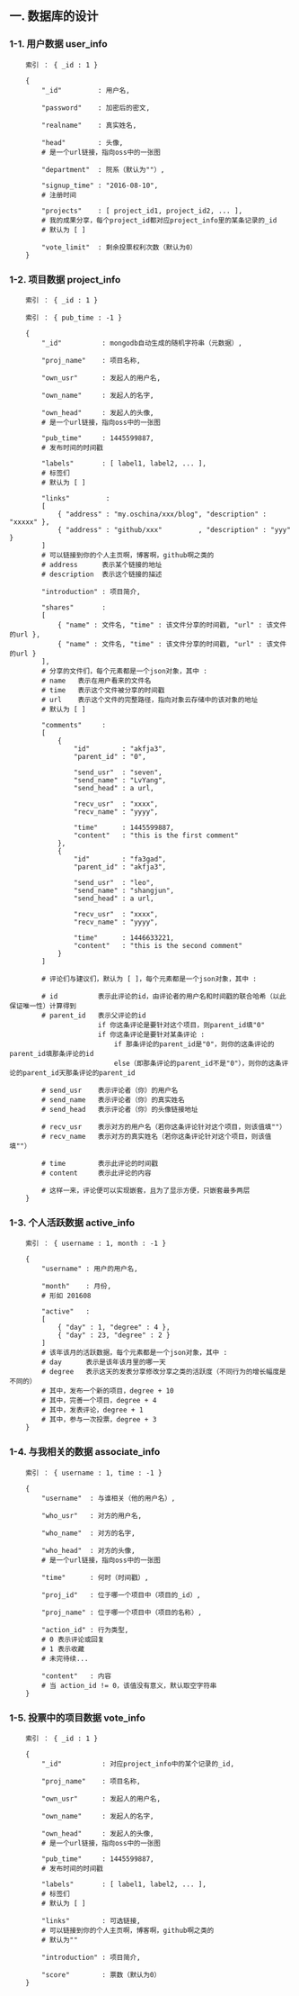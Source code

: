 ## 一. 数据库的设计 ##


### 1-1. 用户数据 user_info ###

        索引 ： { _id : 1 }  

        {  
            "_id"         : 用户名,  
            
            "password"    : 加密后的密文,  
            
            "realname"    : 真实姓名,  
            
            "head"        : 头像,  
            # 是一个url链接，指向oss中的一张图  
            
            "department"  : 院系（默认为""）,  
            
            "signup_time" : "2016-08-10",  
            # 注册时间  
            
            "projects"    : [ project_id1, project_id2, ... ],  
            # 我的成果分享，每个project_id都对应project_info里的某条记录的_id  
            # 默认为 [ ]  
            
            "vote_limit"  : 剩余投票权利次数（默认为0）  
        }  


### 1-2. 项目数据 project_info ###

        索引 ： { _id : 1 }  
        
        索引 ： { pub_time : -1 }  
        
        {  
            "_id"          : mongodb自动生成的随机字符串（元数据）,  
            
            "proj_name"    : 项目名称,  
            
            "own_usr"      : 发起人的用户名,  
            
            "own_name"     : 发起人的名字,  
            
            "own_head"     : 发起人的头像,  
            # 是一个url链接，指向oss中的一张图   
            
            "pub_time"     : 1445599887,  
            # 发布时间的时间戳  
            
            "labels"       : [ label1, label2, ... ],  
            # 标签们  
            # 默认为 [ ]  
            
            "links"         :  
            [  
                { "address" : "my.oschina/xxx/blog", "description" : "xxxxx" },  
                { "address" : "github/xxx"         , "description" : "yyy"   }  
            ]    
            # 可以链接到你的个人主页啊，博客啊，github啊之类的  
            # address      表示某个链接的地址  
            # description  表示这个链接的描述  
            
            "introduction" : 项目简介,  
            
            "shares"       :  
            [  
                { "name" : 文件名, "time" : 该文件分享的时间戳, "url" : 该文件的url },  
                { "name" : 文件名, "time" : 该文件分享的时间戳, "url" : 该文件的url }  
            ],  
            # 分享的文件们，每个元素都是一个json对象，其中 :  
            # name   表示在用户看来的文件名  
            # time   表示这个文件被分享的时间戳  
            # url    表示这个文件的完整路径，指向对象云存储中的该对象的地址  
            # 默认为 [ ]  
            
            "comments"     :  
            [  
                {  
                    "id"        : "akfja3",  
                    "parent_id" : "0",  
                    
                    "send_usr"  : "seven",  
                    "send_name" : "LvYang",  
                    "send_head" : a url,  
                    
                    "recv_usr"  : "xxxx",  
                    "recv_name" : "yyyy",  
                    
                    "time"      : 1445599887,  
                    "content"   : "this is the first comment"  
                },  
                {  
                    "id"        : "fa3gad",  
                    "parent_id" : "akfja3",  
                    
                    "send_usr"  : "leo",  
                    "send_name" : "shangjun",  
                    "send_head" : a url,  
                    
                    "recv_usr"  : "xxxx",  
                    "recv_name" : "yyyy",  
                    
                    "time"      : 1446633221,  
                    "content"   : "this is the second comment"  
                }  
            ]  
            
            # 评论们与建议们，默认为 [ ]，每个元素都是一个json对象，其中 :  
            
            # id          表示此评论的id，由评论者的用户名和时间戳的联合哈希（以此保证唯一性）计算得到  
            # parent_id   表示父评论的id  
                          if 你这条评论是要针对这个项目，则parent_id填"0"  
                          if 你这条评论是要针对某条评论 :  
                              if 那条评论的parent_id是"0"，则你的这条评论的parent_id填那条评论的id  
                              else（即那条评论的parent_id不是"0"），则你的这条评论的parent_id天那条评论的parent_id  
            
            # send_usr    表示评论者（你）的用户名  
            # send_name   表示评论者（你）的真实姓名  
            # send_head   表示评论者（你）的头像链接地址  
            
            # recv_usr    表示对方的用户名（若你这条评论针对这个项目，则该值填""）  
            # recv_name   表示对方的真实姓名（若你这条评论针对这个项目，则该值填""）  
            
            # time        表示此评论的时间戳  
            # content     表示此评论的内容  
            
            # 这样一来，评论便可以实现嵌套，且为了显示方便，只嵌套最多两层  
        }  


### 1-3. 个人活跃数据 active_info ###

        索引 ： { username : 1, month : -1 }  
        
        {  
            "username" : 用户的用户名,  
            
            "month"    : 月份,  
            # 形如 201608  
            
            "active"   :  
            [  
                { "day" : 1, "degree" : 4 },  
                { "day" : 23, "degree" : 2 }  
            ]  
            # 该年该月的活跃数据，每个元素都是一个json对象，其中 :  
            # day      表示是该年该月里的哪一天  
            # degree   表示这天的发表分享修改分享之类的活跃度（不同行为的增长幅度是不同的）  
            # 其中，发布一个新的项目，degree + 10  
            # 其中，完善一个项目，degree + 4  
            # 其中，发表评论，degree + 1  
            # 其中，参与一次投票，degree + 3  
        }  
        

### 1-4. 与我相关的数据 associate_info ###

        索引 ： { username : 1, time : -1 }  
        
        {  
            "username"  : 与谁相关（他的用户名）,  
            
            "who_usr"   : 对方的用户名,  
            
            "who_name"  : 对方的名字,  
            
            "who_head"  : 对方的头像,  
            # 是一个url链接，指向oss中的一张图  
            
            "time"      : 何时（时间戳）,  
            
            "proj_id"   : 位于哪一个项目中（项目的_id）,  
            
            "proj_name" : 位于哪一个项目中（项目的名称）,  
            
            "action_id" : 行为类型,  
            # 0 表示评论或回复  
            # 1 表示收藏  
            # 未完待续...  
            
            "content"   : 内容  
            # 当 action_id != 0，该值没有意义，默认取空字符串  
        }  


### 1-5. 投票中的项目数据 vote_info ###

        索引 ： { _id : 1 }  
        
        {  
            "_id"          : 对应project_info中的某个记录的_id,  
            
            "proj_name"    : 项目名称,  
            
            "own_usr"      : 发起人的用户名,  
            
            "own_name"     : 发起人的名字,  
            
            "own_head"     : 发起人的头像,  
            # 是一个url链接，指向oss中的一张图  
            
            "pub_time"     : 1445599887,  
            # 发布时间的时间戳  
            
            "labels"       : [ label1, label2, ... ],  
            # 标签们  
            # 默认为 [ ]  
            
            "links"        : 可选链接,  
            # 可以链接到你的个人主页啊，博客啊，github啊之类的  
            # 默认为""  
            
            "introduction" : 项目简介,  
            
            "score"        : 票数（默认为0）  
        }  

